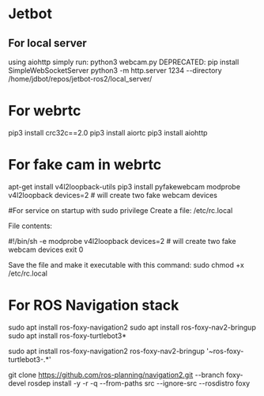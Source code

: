 # Jetbot

## For local server
using aiohttp
simply run: python3 webcam.py
DEPRECATED:
    pip install SimpleWebSocketServer
    python3 -m http.server 1234 --directory /home/jdbot/repos/jetbot-ros2/local_server/

# For webrtc
pip3 install crc32c==2.0
pip3 install aiortc
pip3 install aiohttp


# For fake cam in webrtc
apt-get install v4l2loopback-utils
pip3 install pyfakewebcam
modprobe v4l2loopback devices=2 # will create two fake webcam devices

#For service on startup with sudo privilege
Create a file: /etc/rc.local

File contents:

#!/bin/sh -e
modprobe v4l2loopback devices=2 # will create two fake webcam devices
exit 0

Save the file and make it executable with this command:
sudo chmod +x /etc/rc.local

# For ROS Navigation stack
sudo apt install ros-foxy-navigation2
sudo apt install ros-foxy-nav2-bringup
sudo apt install ros-foxy-turtlebot3*

sudo apt install ros-foxy-navigation2 ros-foxy-nav2-bringup '~ros-foxy-turtlebot3-.*'

git clone https://github.com/ros-planning/navigation2.git --branch foxy-devel
rosdep install -y -r -q --from-paths src --ignore-src --rosdistro foxy



